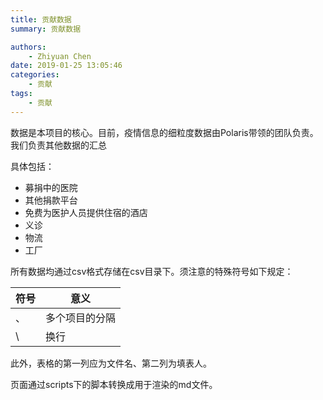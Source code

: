 ```yaml
---
title: 贡献数据
summary: 贡献数据

authors:
    - Zhiyuan Chen
date: 2019-01-25 13:05:46
categories: 
    - 贡献
tags:
    - 贡献
---
```


数据是本项目的核心。目前，疫情信息的细粒度数据由Polaris带领的团队负责。我们负责其他数据的汇总

具体包括：

+ 募捐中的医院
+ 其他捐款平台
+ 免费为医护人员提供住宿的酒店
+ 义诊
+ 物流
+ 工厂

所有数据均通过csv格式存储在csv目录下。须注意的特殊符号如下规定：

| 符号 | 意义           |
|------|----------------|
| 、   | 多个项目的分隔 |
| \    | 换行           |

此外，表格的第一列应为文件名、第二列为填表人。

页面通过scripts下的脚本转换成用于渲染的md文件。
